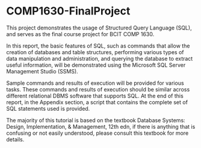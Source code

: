 # COMP1630-FinalProject
This project demonstrates the usage of Structured Query Language (SQL), 
and serves as the final course project for BCIT COMP 1630.

In this report, the basic features of SQL, such as commands that allow the creation 
of databases and table structures, performing various types of data manipulation and 
administration, and querying the database to extract useful information, will be 
demonstrated using the Microsoft SQL Server Management Studio (SSMS). 

Sample commands and results of execution will be provided for various tasks. 
These commands and results of execution should be similar across different relational 
DBMS software that supports SQL. At the end of this report, in the Appendix section, 
a script that contains the complete set of SQL statements used is provided. 

The majority of this tutorial is based on the textbook Database Systems: 
Design, Implementation, & Management, 12th edn, if there is anything that is confusing 
or not easily understood, please consult this textbook for more details.



